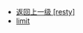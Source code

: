- [返回上一级 [resty]](page/服务部署/Nginx/模板/nginx-1.24.0/Openresty/openresty-1.21.4.3-win64/lualib/resty/)
- [limit](page/服务部署/Nginx/模板/nginx-1.24.0/Openresty/openresty-1.21.4.3-win64/lualib/resty/limit/)
